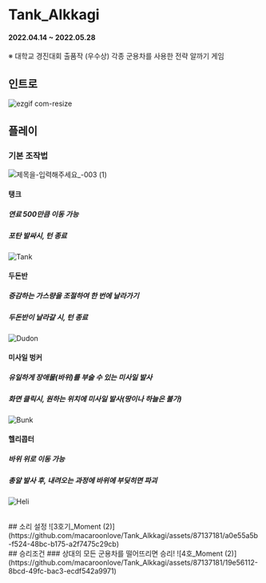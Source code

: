 # Tank_Alkkagi
#### 2022.04.14 ~ 2022.05.28
※ 대학교 경진대회 출품작 (우수상)
각종 군용차를 사용한 전략 알까기 게임

## 인트로
![ezgif com-resize](https://github.com/macaroonlove/Tank_Alkkagi/assets/87137181/39d79927-9b2a-4729-8a82-a5486bf6faca)


## 플레이
### 기본 조작법
![제목을-입력해주세요_-003 (1)](https://github.com/macaroonlove/Tank_Alkkagi/assets/87137181/aa33a0ce-b05f-4c55-97ae-d9dc6ea03f2b)

#### 탱크
##### 연료 500만큼 이동 가능
##### 포탄 발싸시, 턴 종료
![Tank](https://github.com/macaroonlove/Tank_Alkkagi/assets/87137181/4b4f5be4-b38b-4b66-b5b3-6d74ad1f3ee9)

#### 두돈반
##### 증감하는 가스량을 조절하여 한 번에 날라가기
##### 두돈반이 날라갈 시, 턴 종료
![Dudon](https://github.com/macaroonlove/Tank_Alkkagi/assets/87137181/3f3d93d5-a9ce-4ffa-9c9a-206e484d9a42)

#### 미사일 벙커
##### 유일하게 장애물(바위)를 부술 수 있는 미사일 발사
##### 화면 클릭시, 원하는 위치에 미사일 발사(땅이나 하늘은 불가)
![Bunk](https://github.com/macaroonlove/Tank_Alkkagi/assets/87137181/a78212cf-0b3f-4091-a687-02d411e697c7)

#### 헬리콥터
##### 바위 위로 이동 가능
##### 총알 발사 후, 내려오는 과정에 바위에 부딪히면 파괴
![Heli](https://github.com/macaroonlove/Tank_Alkkagi/assets/87137181/1163f1f9-b356-40c7-adce-0859b8654b4d)

<br>
## 소리 설정
![3호기_Moment (2)](https://github.com/macaroonlove/Tank_Alkkagi/assets/87137181/a0e55a5b-f524-48bc-b175-a2f7475c29cb)


<br>
## 승리조건
### 상대의 모든 군용차를 떨어뜨리면 승리!
![4호_Moment (2)](https://github.com/macaroonlove/Tank_Alkkagi/assets/87137181/19e56112-8bcd-49fc-bac3-ecdf542a9971)
